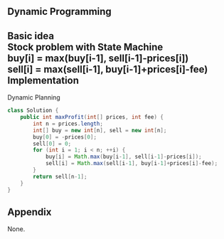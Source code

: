 **Dynamic Programming**  
---  
**Basic idea**  
Stock problem with State Machine  
buy[i] = max(buy[i-1], sell[i-1]-prices[i])  
sell[i] = max(sell[i-1], buy[i-1]+prices[i]-fee)  
Implementation
---
Dynamic Planning
```java
class Solution {
    public int maxProfit(int[] prices, int fee) {
        int n = prices.length;
        int[] buy = new int[n], sell = new int[n];
        buy[0] = -prices[0];
        sell[0] = 0;
        for (int i = 1; i < n; ++i) {
            buy[i] = Math.max(buy[i-1], sell[i-1]-prices[i]);
            sell[i] = Math.max(sell[i-1], buy[i-1]+prices[i]-fee);
        }
        return sell[n-1];
    }
}
```
**Appendix**
---
None.